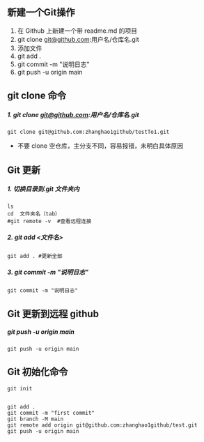 
## 新建一个Git操作
1. 在 Github 上新建一个带 readme.md 的项目
2. git clone git@github.com:用户名/仓库名.git
3. 添加文件
4. git add .
5. git commit -m "说明日志"
6. git push -u origin main
<!--more-->

## git clone 命令

##### 1. git clone git@github.com:用户名/仓库名.git

```shell
git clone git@github.com:zhanghao1github/testTo1.git
```

- 不要 clone 空仓库，主分支不同，容易报错，未明白具体原因

## Git 更新

##### 1. 切换目录到.git 文件夹内

```shell
ls
cd  文件夹名（tab）
#git remote -v  #查看远程连接
```

##### 2. git add <文件名>

```shell
git add . #更新全部
```

##### 3. git commit -m "说明日志"

```shell
git commit -m "说明日志"
```

## Git 更新到远程 github

##### git push -u origin main

```shell
git push -u origin main
```

## Git 初始化命令

```shell
git init


git add .
git commit -m "first commit"
git branch -M main
git remote add origin git@github.com:zhanghao1github/test.git
git push -u origin main
```
